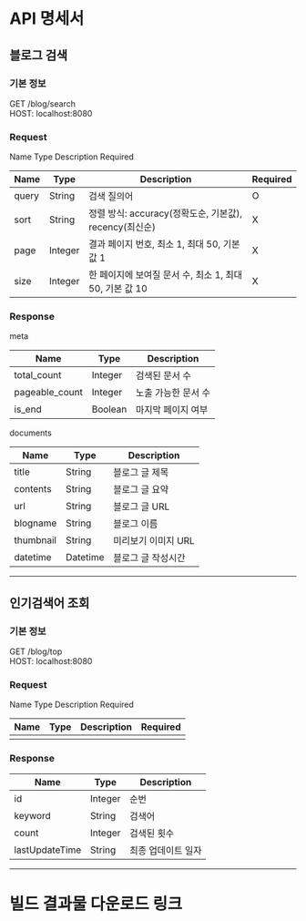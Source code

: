 # API 명세서

## 블로그 검색

### 기본 정보
GET /blog/search<br>
HOST: localhost:8080

### Request
Name	Type	Description	Required

| Name  | Type    | Description                              | Required |
|-------|---------|------------------------------------------|----------|
| query | String  | 검색 질의어                                   | O        |
| sort  | String  | 정렬 방식: accuracy(정확도순, 기본값), recency(최신순) | X        |
| page  | Integer | 결과 페이지 번호, 최소 1, 최대 50, 기본값 1            | X        |
| size  | Integer | 한 페이지에 보여질 문서 수, 최소 1, 최대 50, 기본 값 10    | X        |

### Response
meta

| Name           | Type    | Description |
|----------------|---------|-------------|
| total_count    | Integer | 검색된 문서 수    |
| pageable_count | Integer | 노출 가능한 문서 수 |
| is_end         | Boolean | 마지막 페이지 여부  |

documents

| Name           | Type    | Description  |
|----------------|---------|--------------|
| title    | String | 블로그 글 제목     |
| contents | String | 블로그 글 요약     |
| url         | String | 블로그 글 URL    |
| blogname         | String | 블로그 이름       |
| thumbnail         | String | 미리보기 이미지 URL |
| datetime         | Datetime | 블로그 글 작성시간    |

---

## 인기검색어 조회

### 기본 정보
GET /blog/top<br>
HOST: localhost:8080

### Request
Name	Type	Description	Required

| Name  | Type    | Description                              | Required |
|-------|---------|------------------------------------------|--------|
|  |   |                         |        |

### Response

| Name    | Type    | Description |
|---------|---------|-------------|
| id      | Integer | 순번          |
| keyword | String  | 검색어         |
| count   | Integer | 검색된 횟수      |
| lastUpdateTime   | String  | 최종 업데이트 일자  |

---

# 빌드 결과물 다운로드 링크
